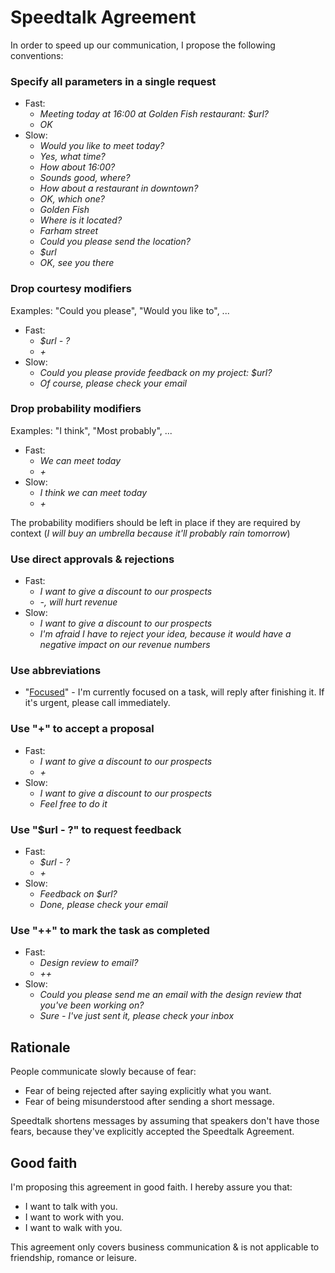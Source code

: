 # Speedtalk Agreement 

In order to speed up our communication, I propose the following conventions:

### Specify all parameters in a single request
  * Fast:
    * *Meeting today at 16:00 at Golden Fish restaurant: $url?*
    * *OK*
  * Slow:
    * *Would you like to meet today?*
    * *Yes, what time?*
    * *How about 16:00?*
    * *Sounds good, where?*
    * *How about a restaurant in downtown?*
    * *OK, which one?*
    * *Golden Fish*
    * *Where is it located?*
    * *Farham street*
    * *Could you please send the location?*
    * *$url*
    * *OK, see you there*
    
### Drop courtesy modifiers

Examples: "Could you please", "Would you like to", ...

  * Fast:
    * *$url - ?*
    * *+*
  * Slow:
    * *Could you please provide feedback on my project: $url?*
    * *Of course, please check your email*

### Drop probability modifiers

Examples: "I think", "Most probably", ...

  * Fast:
    * *We can meet today*
    * *+*
  * Slow:
    * *I think we can meet today*
    * *+*

The probability modifiers should be left in place if they are required by context (*I will buy an umbrella because it'll probably rain tomorrow*)

### Use direct approvals & rejections
  * Fast:
    * *I want to give a discount to our prospects*
    * *-, will hurt revenue* 
  * Slow:
    * *I want to give a discount to our prospects*
    * *I'm afraid I have to reject your idea, because it would have a negative impact on our revenue numbers*

### Use abbreviations
  * "[Focused](./en/focused.md)" - I'm currently focused on a task, will reply after finishing it. If it's urgent, please call immediately.

### Use "+" to accept a proposal
  * Fast:
    * *I want to give a discount to our prospects*
    * *+*
  * Slow:
    * *I want to give a discount to our prospects*
    * *Feel free to do it*

### Use "$url - ?" to request feedback
  * Fast:
    * *$url - ?*
    * *+*
  * Slow:
    * *Feedback on $url?*
    * *Done, please check your email*

### Use "++" to mark the task as completed
  * Fast:
    * *Design review to email?*
    * *++*
  * Slow:
    * *Could you please send me an email with the design review that you've been working on?*
    * *Sure - I've just sent it, please check your inbox*

## Rationale

People communicate slowly because of fear:

* Fear of being rejected after saying explicitly what you want.
* Fear of being misunderstood after sending a short message.

Speedtalk shortens messages by assuming that speakers don't have those fears, because they've explicitly accepted the Speedtalk Agreement.

## Good faith

I'm proposing this agreement in good faith. I hereby assure you that:

* I want to talk with you.
* I want to work with you.
* I want to walk with you.

This agreement only covers business communication & is not applicable to friendship, romance or leisure.
